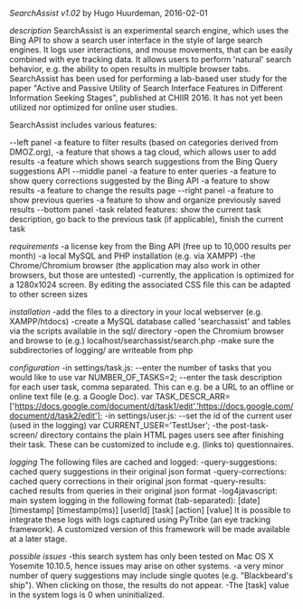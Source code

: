 *SearchAssist v1.02*
by Hugo Huurdeman, 2016-02-01

*description*
SearchAssist is an experimental search engine, which uses the Bing API to show a search user interface in the style of large search engines. It logs user interactions, and mouse movements, that can be easily combined with eye tracking data. It allows users to perform 'natural' search behavior, e.g. the ability to open results in multiple browser tabs. 
SearchAssist has been used for performing a lab-based user study for the paper "Active and Passive Utility of Search Interface Features in Different Information Seeking Stages", published at CHIIR 2016. It has not yet been utilized nor optimized for online user studies.

SearchAssist includes various features:

--left panel
-a feature to filter results (based on categories derived from DMOZ.org),
-a feature that shows a tag cloud, which allows user to add results
-a feature which shows search suggestions from the Bing Query suggestions API
--middle panel
-a feature to enter queries
-a feature to show query corrections suggested by the Bing API
-a feature to show results
-a feature to change the results page
--right panel
-a feature to show previous queries
-a feature to show and organize previously saved results
--bottom panel
-task related features: show the current task description, go back to the previous task (if applicable), finish the current task

*requirements*
-a license key from the Bing API (free up to 10,000 results per month)
-a local MySQL and PHP installation (e.g. via XAMPP)
-the Chrome/Chromium browser (the application may also work in other browsers, but those are untested)
-currently, the application is optimized for a 1280x1024 screen. By editing the associated CSS file this can be adapted to other screen sizes

*installation*
-add the files to a directory in your local webserver (e.g. XAMPP/htdocs)
-create a MySQL database called 'searchassist' and tables via the scripts available in the sql/ directory
-open the Chromium browser and browse to (e.g.) localhost/searchassist/search.php
-make sure the subdirectories of logging/ are writeable from php

*configuration*
-in settings/task.js:
--enter the number of tasks that you would like to use
var NUMBER_OF_TASKS=2;
--enter the task description for each user task, comma separated. This can e.g. be a URL to an offline or online text file (e.g. a Google Doc).
var TASK_DESCR_ARR=['https://docs.google.com/document/d/task1/edit','https://docs.google.com/document/d/task2/edit'];
-in settings/user.js:
--set the id of the current user (used in the logging)
var CURRENT_USER='TestUser';
-the post-task-screen/ directory contains the plain HTML pages users see after finishing their task. These can be customized to include e.g. (links to) questionnaires.

*logging*
The following files are cached and logged:
-query-suggestions: cached query suggestions in their original json format
-query-corrections: cached query corrections in their original json format
-query-results: cached results from queries in their original json format
-log4javascript: main system logging in the following format (tab-separated): 
[date]	[timestamp]	[timestamp(ms)]	[userId]	[task]	[action]		[value]
It is possible to integrate these logs with logs captured using PyTribe (an eye tracking framework). A customized version of this framework will be made available at a later stage.

*possible issues*
-this search system has only been tested on Mac OS X Yosemite 10.10.5, hence issues may arise on other systems.
-a very minor number of query suggestions may include single quotes (e.g. "Blackbeard's ship"). When clicking on those, the results do not appear.
-The [task] value in the system logs is 0 when uninitialized.